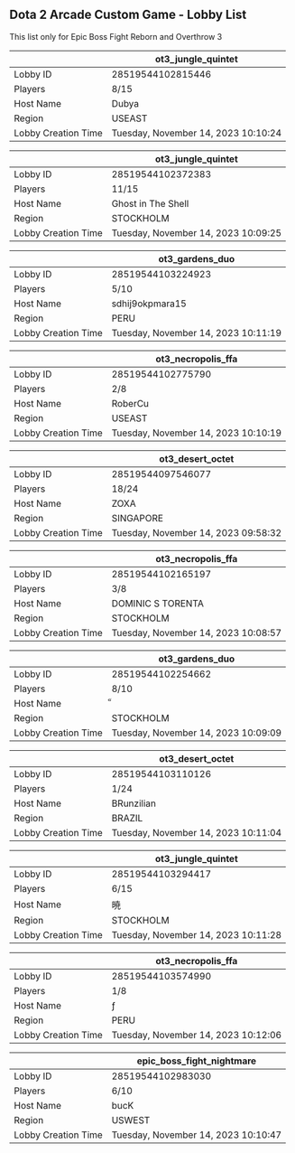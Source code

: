 ## Dota 2 Arcade Custom Game - Lobby List

This list only for Epic Boss Fight Reborn and Overthrow 3

|  | ot3_jungle_quintet |
| ------ | ------ |
| Lobby ID | 28519544102815446 |
| Players | 8/15 |
| Host Name | Dubya |
| Region | USEAST |
| Lobby Creation Time | Tuesday, November 14, 2023 10:10:24 |


|  | ot3_jungle_quintet |
| ------ | ------ |
| Lobby ID | 28519544102372383 |
| Players | 11/15 |
| Host Name | Ghost in The Shell |
| Region | STOCKHOLM |
| Lobby Creation Time | Tuesday, November 14, 2023 10:09:25 |


|  | ot3_gardens_duo |
| ------ | ------ |
| Lobby ID | 28519544103224923 |
| Players | 5/10 |
| Host Name | sdhij9okpmara15 |
| Region | PERU |
| Lobby Creation Time | Tuesday, November 14, 2023 10:11:19 |


|  | ot3_necropolis_ffa |
| ------ | ------ |
| Lobby ID | 28519544102775790 |
| Players | 2/8 |
| Host Name | RoberCu |
| Region | USEAST |
| Lobby Creation Time | Tuesday, November 14, 2023 10:10:19 |


|  | ot3_desert_octet |
| ------ | ------ |
| Lobby ID | 28519544097546077 |
| Players | 18/24 |
| Host Name | ZOXA |
| Region | SINGAPORE |
| Lobby Creation Time | Tuesday, November 14, 2023 09:58:32 |


|  | ot3_necropolis_ffa |
| ------ | ------ |
| Lobby ID | 28519544102165197 |
| Players | 3/8 |
| Host Name | DOMINIC S TORENTA |
| Region | STOCKHOLM |
| Lobby Creation Time | Tuesday, November 14, 2023 10:08:57 |


|  | ot3_gardens_duo |
| ------ | ------ |
| Lobby ID | 28519544102254662 |
| Players | 8/10 |
| Host Name | ็ |
| Region | STOCKHOLM |
| Lobby Creation Time | Tuesday, November 14, 2023 10:09:09 |


|  | ot3_desert_octet |
| ------ | ------ |
| Lobby ID | 28519544103110126 |
| Players | 1/24 |
| Host Name | BRunzilian |
| Region | BRAZIL |
| Lobby Creation Time | Tuesday, November 14, 2023 10:11:04 |


|  | ot3_jungle_quintet |
| ------ | ------ |
| Lobby ID | 28519544103294417 |
| Players | 6/15 |
| Host Name | 暁 | <3 leler |
| Region | STOCKHOLM |
| Lobby Creation Time | Tuesday, November 14, 2023 10:11:28 |


|  | ot3_necropolis_ffa |
| ------ | ------ |
| Lobby ID | 28519544103574990 |
| Players | 1/8 |
| Host Name | ƒ |
| Region | PERU |
| Lobby Creation Time | Tuesday, November 14, 2023 10:12:06 |


|  | epic_boss_fight_nightmare |
| ------ | ------ |
| Lobby ID | 28519544102983030 |
| Players | 6/10 |
| Host Name | bucK |
| Region | USWEST |
| Lobby Creation Time | Tuesday, November 14, 2023 10:10:47 |


